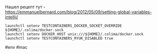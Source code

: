 Нашел рецепт тут - https://emmanuelbernard.com/blog/2012/05/09/setting-global-variables-intellij/

```
launchctl setenv TESTCONTAINERS_DOCKER_SOCKET_OVERRIDE ${HOME}/.colima/docker.sock
launchctl setenv DOCKER_HOST unix:///${HOME}/.colima/docker.sock
launchctl setenv TESTCONTAINERS_RYUK_DISABLED true
```

#env #mac